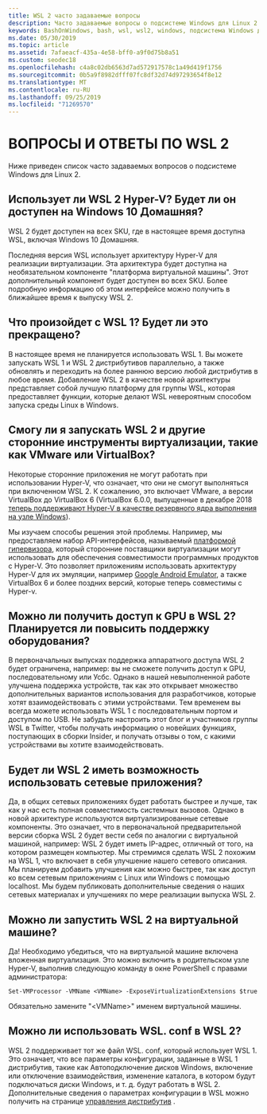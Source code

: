 ```yaml
---
title: WSL 2 часто задаваемые вопросы
description: Часто задаваемые вопросы о подсистеме Windows для Linux 2
keywords: BashOnWindows, bash, wsl, wsl2, windows, подсистема Windows для Linux, windowssubsystem, ubuntu, debian, suse, windows 10, установка
ms.date: 05/30/2019
ms.topic: article
ms.assetid: 7afaeacf-435a-4e58-bff0-a9f0d75b8a51
ms.custom: seodec18
ms.openlocfilehash: c4a8c02db6563d7ad572917578c1a49d419f1756
ms.sourcegitcommit: 0b5a9f8982dfff07fc8df32d74d97293654f8e12
ms.translationtype: MT
ms.contentlocale: ru-RU
ms.lasthandoff: 09/25/2019
ms.locfileid: "71269570"
---
```

# <a name="wsl-2-faq"></a>ВОПРОСЫ И ОТВЕТЫ ПО WSL 2

Ниже приведен список часто задаваемых вопросов о подсистеме Windows для Linux 2.

## <a name="does-wsl-2-use-hyper-v-will-it-be-available-on-windows-10-home"></a>Использует ли WSL 2 Hyper-V? Будет ли он доступен на Windows 10 Домашняя?

WSL 2 будет доступен на всех SKU, где в настоящее время доступна WSL, включая Windows 10 Домашняя.

Последняя версия WSL использует архитектуру Hyper-V для реализации виртуализации. Эта архитектура будет доступна на необязательном компоненте "платформа виртуальной машины". Этот дополнительный компонент будет доступен во всех SKU. Более подробную информацию об этом интерфейсе можно получить в ближайшее время к выпуску WSL 2.

## <a name="what-will-happen-to-wsl-1-will-it-be-abandoned"></a>Что произойдет с WSL 1? Будет ли это прекращено?

В настоящее время не планируется использовать WSL 1. Вы можете запускать WSL 1 и WSL 2 дистрибутивов параллельно, а также обновлять и переходить на более раннюю версию любой дистрибутив в любое время. Добавление WSL 2 в качестве новой архитектуры представляет собой лучшую платформу для группы WSL, которая предоставляет функции, которые делают WSL невероятным способом запуска среды Linux в Windows.

## <a name="will-i-be-able-to-run-wsl-2-and-other-3rd-party-virtualization-tools-such-as-vmware-or-virtualbox"></a>Смогу ли я запускать WSL 2 и другие сторонние инструменты виртуализации, такие как VMware или VirtualBox?

Некоторые сторонние приложения не могут работать при использовании Hyper-V, что означает, что они не смогут выполняться при включенном WSL 2. К сожалению, это включает VMware, а версии VirtualBox до VirtualBox 6 (VirtualBox 6.0.0, выпущенные в декабре 2018 [теперь поддерживают Hyper-V в качестве резервного ядра выполнения на узле Windows][1]).

Мы изучаем способы решения этой проблемы. Например, мы предоставляем набор API-интерфейсов, называемый [платформой гипервизора][2], который сторонние поставщики виртуализации могут использовать для обеспечения совместимости программных продуктов с Hyper-V. Это позволяет приложениям использовать архитектуру Hyper-V для их эмуляции, например [Google Android Emulator][3], а также VirtualBox 6 и более поздних версий, которые теперь совместимы с Hyper-v.

## <a name="can-i-access-the-gpu-in-wsl-2-are-there-plans-to-increase-hardware-support"></a>Можно ли получить доступ к GPU в WSL 2? Планируется ли повысить поддержку оборудования?

В первоначальных выпусках поддержка аппаратного доступа WSL 2 будет ограничена, например: вы не сможете получить доступ к GPU, последовательному или Усбс. Однако в нашей невыполненной работе улучшена поддержка устройств, так как это открывает множество дополнительных вариантов использования для разработчиков, которые хотят взаимодействовать с этими устройствами. Тем временем вы всегда можете использовать WSL 1 с последовательным портом и доступом по USB. Не забудьте настроить этот блог и участников группы WSL в Twitter, чтобы получать информацию о новейших функциях, поступающих в сборки Insider, и получать отзывы о том, с какими устройствами вы хотите взаимодействовать.

## <a name="will-wsl-2-be-able-to-use-networking-applications"></a>Будет ли WSL 2 иметь возможность использовать сетевые приложения?

Да, в общих сетевых приложениях будет работать быстрее и лучше, так как у нас есть полная совместимость системных вызовов. Однако в новой архитектуре используются виртуализированные сетевые компоненты. Это означает, что в первоначальной предварительной версии сборка WSL 2 будет вести себя по аналогии с виртуальной машиной, например: WSL 2 будет иметь IP-адрес, отличный от того, на котором размещен компьютер. Мы стремимся сделать WSL 2 похожим на WSL 1, что включает в себя улучшение нашего сетевого описания. Мы планируем добавить улучшения как можно быстрее, так как доступ ко всем сетевым приложениям с Linux или Windows с помощью localhost. Мы будем публиковать дополнительные сведения о наших сетевых материалах и улучшениях по мере реализации выпуска WSL 2.

## <a name="can-i-run-wsl-2-in-a-virtual-machine"></a>Можно ли запустить WSL 2 на виртуальной машине?

Да! Необходимо убедиться, что на виртуальной машине включена вложенная виртуализация. Это можно включить в родительском узле Hyper-V, выполнив следующую команду в окне PowerShell с правами администратора:

`Set-VMProcessor -VMName <VMName> -ExposeVirtualizationExtensions $true`

Обязательно замените "&lt;VMName&gt;" именем виртуальной машины.

## <a name="can-i-use-wslconf-in-wsl-2"></a>Можно ли использовать WSL. conf в WSL 2?

WSL 2 поддерживает тот же файл WSL. conf, который использует WSL 1. Это означает, что все параметры конфигурации, заданные в WSL 1 дистрибутив, такие как Автоподключение дисков Windows, включение или отключение взаимодействия, изменение каталога, в котором будут подключаться диски Windows, и т. д. будут работать в WSL 2. Дополнительные сведения о параметрах конфигурации в WSL можно получить на странице [управления дистрибутив](./wsl-config.md) . 

 [1]: https://www.virtualbox.org/wiki/Changelog-6.0
 [2]: https://docs.microsoft.com/en-us/virtualization/api/
 [3]: https://devblogs.microsoft.com/visualstudio/hyper-v-android-emulator-support/
